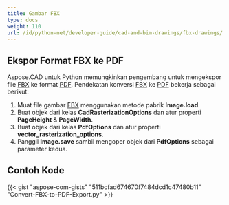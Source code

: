 ```yaml
---
title: Gambar FBX
type: docs
weight: 110
url: /id/python-net/developer-guide/cad-and-bim-drawings/fbx-drawings/
---
```


## **Ekspor Format FBX ke PDF**

Aspose.CAD untuk Python memungkinkan pengembang untuk mengekspor file [FBX](https://docs.fileformat.com/3d/fbx/) ke format [PDF](https://docs.fileformat.com/pdf/). Pendekatan konversi [FBX](https://docs.fileformat.com/3d/fbx/) ke [PDF](https://docs.fileformat.com/pdf/) bekerja sebagai berikut:

1. Muat file gambar [FBX](https://docs.fileformat.com/3d/fbx/) menggunakan metode pabrik **Image.load**.
1. Buat objek dari kelas **CadRasterizationOptions** dan atur properti **PageHeight** & **PageWidth**.
1. Buat objek dari kelas **PdfOptions** dan atur properti **vector_rasterization_options**.
1. Panggil **Image.save** sambil mengoper objek dari **PdfOptions** sebagai parameter kedua.

## Contoh Kode

{{< gist "aspose-com-gists" "511bcfad674670f7484dcd1c47480b11" "Convert-FBX-to-PDF-Export.py" >}}
